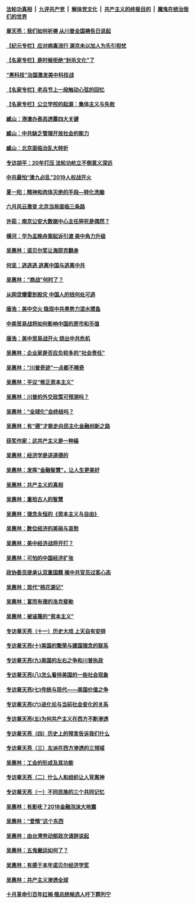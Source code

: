 

####  [法轮功真相](../../../../basic/blob/master/README.md?t=06251231) &nbsp;|&nbsp; [九评共产党](../../../../9ping.md/blob/master/README.md?t=06251231) &nbsp;|&nbsp; [解体党文化](../../../../jtdwh.md/blob/master/README.md?t=06251231)  &nbsp;|&nbsp; [共产主义的终极目的](../../../../gczydzjmd.md/blob/master/README.md?t=06251231) &nbsp;|&nbsp; [魔鬼在统治我们的世界](../../../../mgztzwmdsj.md/blob/master/README.md?t=06251231) 

#### [章天亮：我们如何祈祷 从川普全国祷告日说起](../pages/nsc423/n11944627.md?t=06251231) 

#### [【纪元专栏】应对病毒流行 渥京未以加人为先引担忧](../pages/nsc423/n11875714.md?t=06251231) 

#### [【名家专栏】是时候拒绝“封杀文化”了](../pages/nsc423/n11814093.md?t=06251231) 

#### [“黑科技”治国激发美中科技战](../pages/nsc423/n11638056.md?t=06251231) 

#### [【名家专栏】老兵节上一段触动心弦的回忆](../pages/nsc423/n11646016.md?t=06251231) 

#### [【名家专栏】公立学校的起源：集体主义与失败](../pages/nsc423/n11601833.md?t=06251231) 

#### [臧山：港澳办表态透露四大关键](../pages/nsc423/n11421628.md?t=06251231) 

#### [臧山：中共缺乏管理开放社会的能力](../pages/nsc423/n11407457.md?t=06251231) 

#### [臧山：北京面临治乱大转折](../pages/nsc423/n11406895.md?t=06251231) 

#### [专访胡平：20年打压 法轮功屹立不倒意义深远](../pages/nsc423/n11398800.md?t=06251231) 

#### [中共最怕“逢九必乱”2019人权战开火](../pages/nsc423/n11385248.md?t=06251231) 

#### [夏一阳：精神和肉体灭绝的手段—转化洗脑](../pages/nsc423/n11368250.md?t=06251231) 

#### [六月风云激变 北京当局面临三条路](../pages/nsc423/n11313668.md?t=06251231) 

#### [许茹：南京公安大数据中心主任猝死是偶然？](../pages/nsc423/n11064744.md?t=06251231) 

#### [横河：华为孟晚舟案起诉引渡 美中角力升级](../pages/nsc423/n11027230.md?t=06251231) 

#### [吴惠林：诺贝尔奖让海耶克翻身](../pages/nsc423/n10890049.md?t=06251231) 

#### [何坚：逃逃逃 逃离中国与逃离中共](../pages/nsc423/n10592891.md?t=06251231) 

#### [吴惠林：“商战”何时了？](../pages/nsc423/n10573558.md?t=06251231) 

#### [从网贷爆雷到股灾 中国人的钱何处可逃](../pages/nsc423/n10572800.md?t=06251231) 

#### [唐浩：美中交火 隐现中共黑势力混水摸鱼](../pages/nsc423/n10544040.md?t=06251231) 

#### [中美贸易战将如何影响中国的房市和币值](../pages/nsc423/n10543697.md?t=06251231) 

#### [唐浩：美中贸易战开火 烧出中共危机](../pages/nsc423/n10540126.md?t=06251231) 

#### [吴惠林：企业家是否应负较多的“社会责任”](../pages/nsc423/n10535022.md?t=06251231) 

#### [吴惠林：“川普奇迹”一点都不稀奇](../pages/nsc423/n10512808.md?t=06251231) 

#### [吴惠林：平议“修正资本主义”](../pages/nsc423/n10495724.md?t=06251231) 

#### [吴惠林：川普的外交政策可预测吗？](../pages/nsc423/n10462387.md?t=06251231) 

#### [吴惠林：“全球化”会终结吗？](../pages/nsc423/n10452838.md?t=06251231) 

#### [吴惠林：有“德”才能走向民主化金融创新之路](../pages/nsc423/n10432292.md?t=06251231) 

#### [获奖作家：这共产主义是一种癌](../pages/nsc423/n10431541.md?t=06251231) 

#### [吴惠林：经济学是讲道德的](../pages/nsc423/n10398014.md?t=06251231) 

#### [吴惠林：发挥“金融智慧”，让人生更美好](../pages/nsc423/n10375019.md?t=06251231) 

#### [吴惠林：共产主义的真相](../pages/nsc423/n10351394.md?t=06251231) 

#### [吴惠林：重拾古人的智慧](../pages/nsc423/n10337691.md?t=06251231) 

#### [吴惠林：理念永恒的《资本主义与自由》](../pages/nsc423/n10316274.md?t=06251231) 

#### [吴惠林：数位经济的美丽与哀愁](../pages/nsc423/n10292946.md?t=06251231) 

#### [吴惠林：美中经济战将开打？](../pages/nsc423/n10258825.md?t=06251231) 

#### [吴惠林：可怕的中国经济扩张](../pages/nsc423/n10219147.md?t=06251231) 

#### [政协委员提承认双重国籍 揭中共官员过客心态](../pages/nsc423/n10208809.md?t=06251231) 

#### [吴惠林：现代“桃花源记”](../pages/nsc423/n10185234.md?t=06251231) 

#### [吴惠林：富而有德的洛克斐勒](../pages/nsc423/n10142264.md?t=06251231) 

#### [吴惠林：被诬蔑的“资本主义”](../pages/nsc423/n10124816.md?t=06251231) 

#### [专访章天亮（十一）历史大戏 上天自有安排](../pages/nsc423/n10094905.md?t=06251231) 

#### [专访章天亮(十)美国的繁荣与建国理念的联系](../pages/nsc423/n10094899.md?t=06251231) 

#### [专访章天亮(九)美国的左右之争和川普执政](../pages/nsc423/n10094889.md?t=06251231) 

#### [专访章天亮(八)怎么看待美国的一些社会现象](../pages/nsc423/n10094857.md?t=06251231) 

#### [专访章天亮(七)传统与现代——美国价值之争](../pages/nsc423/n10093140.md?t=06251231) 

#### [专访章天亮(六)进化论与当前社会变化的关系](../pages/nsc423/n10092036.md?t=06251231) 

#### [专访章天亮(五)为何共产主义在西方不断渗透](../pages/nsc423/n10083620.md?t=06251231) 

#### [专访章天亮（四）历史上的预言告诉我们什么](../pages/nsc423/n10083606.md?t=06251231) 

#### [专访章天亮（三）左派在西方渗透的三领域](../pages/nsc423/n10081115.md?t=06251231) 

#### [吴惠林：工会的形成及其功能](../pages/nsc423/n10080633.md?t=06251231) 

#### [专访章天亮（二）什么人和组织让人背离神](../pages/nsc423/n10076637.md?t=06251231) 

#### [专访章天亮（一）不同民族的三个共同记忆](../pages/nsc423/n10074188.md?t=06251231) 

#### [吴惠林：有影呒？2018金融泡沫大地震](../pages/nsc423/n10040534.md?t=06251231) 

#### [吴惠林：“爱情”这个东西](../pages/nsc423/n10019423.md?t=06251231) 

#### [吴惠林：由台湾劳动部政次请辞说起](../pages/nsc423/n9979679.md?t=06251231) 

#### [吴惠林：五鬼搬运如何了？](../pages/nsc423/n9925338.md?t=06251231) 

#### [吴惠林：有感于本年诺贝尔经济学奖](../pages/nsc423/n9871883.md?t=06251231) 

#### [吴惠林：共产主义渗透全球](../pages/nsc423/n9812748.md?t=06251231) 

#### [十月革命引百年红祸 俄总统候选人吁下葬列宁](../pages/nsc423/n9810182.md?t=06251231) 

